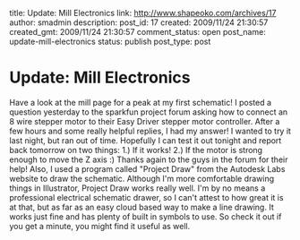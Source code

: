 title: Update: Mill Electronics
link: http://www.shapeoko.com/archives/17
author: smadmin
description: 
post_id: 17
created: 2009/11/24 21:30:57
created_gmt: 2009/11/24 21:30:57
comment_status: open
post_name: update-mill-electronics
status: publish
post_type: post

# Update: Mill Electronics

Have a look at the mill page for a peak at my first schematic! I posted a question yesterday to the sparkfun project forum asking how to connect an 8 wire stepper motor to their Easy Driver stepper motor controller. After a few hours and some really helpful replies, I had my answer! I wanted to try it last night, but ran out of time. Hopefully I can test it out tonight and report back tomorrow on two things: 1.) If it works! 2.) If the motor is strong enough to move the Z axis :) Thanks again to the guys in the forum for their help! Also, I used a program called "Project Draw" from the Autodesk Labs website to draw the schematic. Although I'm more comfortable drawing things in Illustrator, Project Draw works really well. I'm by no means a professional electrical schematic drawer, so I can't attest to how great it is at that, but as far as an easy cloud based way to make a line drawing. It works just fine and has plenty of built in symbols to use. So check it out if you get a minute, you might find it useful as well.